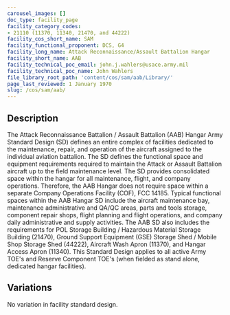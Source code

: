 ```yaml
---
carousel_images: []
doc_type: facility_page
facility_category_codes:
- 21110 (11370, 11340, 21470, and 44222)
facility_cos_short_name: SAM
facility_functional_proponent: DCS, G4
facility_long_name: Attack Reconnaissance/Assault Battalion Hangar
facility_short_name: AAB
facility_technical_poc_email: john.j.wahlers@usace.army.mil
facility_technical_poc_name: John Wahlers
file_library_root_path: 'content/cos/sam/aab/Library/'
page_last_reviewed: 1 January 1970
slug: /cos/sam/aab/
---
```




## Description

The Attack Reconnaissance Battalion / Assault Battalion (AAB) Hangar Army Standard Design (SD) defines an entire complex of facilities dedicated to the maintenance, repair, and operation of the aircraft assigned to the individual aviation battalion. The SD defines the functional space and equipment requirements required to maintain the Attack or Assault Battalion aircraft up to the field maintenance level. The SD provides consolidated space within the hangar for all maintenance, flight, and company operations. Therefore, the AAB Hangar does not require space within a separate Company Operations Facility (COF), FCC 14185. Typical functional spaces within the AAB Hangar SD include the aircraft maintenance bay, maintenance administrative and QA/QC areas, parts and tools storage, component repair shops, flight planning and flight operations, and company daily administrative and supply activities. The AAB SD also includes the requirements for POL Storage Building / Hazardous Material Storage Building (21470), Ground Support Equipment (GSE) Storage Shed / Mobile Shop Storage Shed (44222), Aircraft Wash Apron (11370), and Hangar Access Apron (11340). This Standard Design applies to all active Army TOE's and Reserve Component TOE's (when fielded as stand alone, dedicated hangar facilities).

## Variations

No variation in facility standard design.